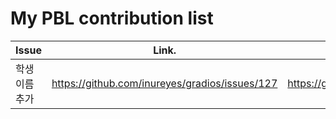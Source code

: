 My PBL contribution list
========================

| Issue                    | Link.   | Pull Request |
|--------------------------|---------|--------------|
| 학생 이름 추가    | https://github.com/inureyes/gradios/issues/127 | https://github.com/inureyes/gradios/pull/161 |
